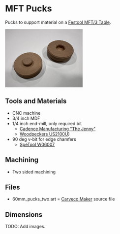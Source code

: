 # MFT Pucks

Pucks to support material on a [Festool MFT/3 Table](https://www.festoolusa.com/accessories/sawing/underframes-and-work-benches/work-benches/495315---mft3).

<img src="images/pucks.png" alt="MFT pucks." width="50%" />

## Tools and Materials

* CNC machine
* 3/4 inch MDF
* 1/4 inch end-mill, only required bit
  * [Cadence Manufacturing "The Jenny"](https://www.cadencemfgdesign.com/product-page/the-jenny-bit-8675309)
  * [Woodpeckers US2100U](https://www.woodpeck.com/ultra-shear-2-flute-quarter-inch-solid-carbide-spiral-bits.html))
* 90 deg v-bit for edge chamfers
  * [SpeTool W06007](https://spetools.com/products/spetool-w06007-v-groove-chamfer-router-bit-1-4-dia-1-4-shank-90-deg)
  
## Machining

* Two sided machining

## Files

* 60mm_pucks_two.art = [Carveco Maker](https://carveco.com/carveco-software-range/carveco-maker/) source file

## Dimensions

TODO: Add images.






